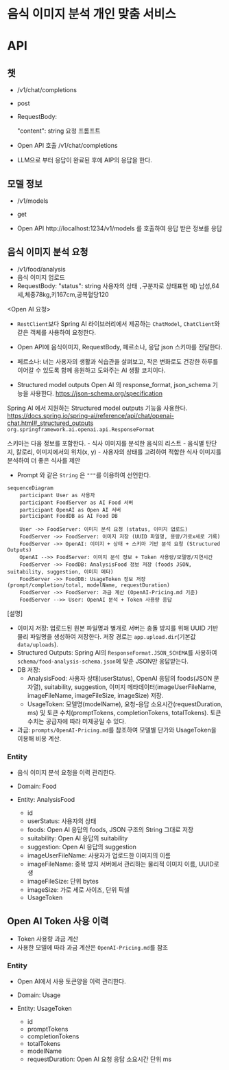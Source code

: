 # 음식 이미지 분석 개인 맞춤 서비스

# API

## 챗

- /v1/chat/completions
- post
- RequestBody:

  "content": string 요청 프롬프트

- Open API 호출 /v1/chat/completions
- LLM으로 부터 응답이 완료된 후에 AIP의 응답을 한다.

## 모델 정보

- /v1/models
- get

- Open API http://localhost:1234/v1/models 를 호출하여 응답 받은 정보를 응답


## 음식 이미지 분석 요청

- /v1/food/analysis
- 음식 이미지 업로드
- RequestBody:
  "status": string 사용자의 상태 `,`구분자로 상태표현 예) 남성,64세,체중78kg,키167cm,공복혈당120

<Open AI 요청>

- `RestClient`보다 Spring AI 라이브러리에서 제공하는 `ChatModel`, `ChatClient`와 같은 객체를 사용하여 요청한다.
- Open API에 음식이미지, RequestBody, 페르소나, 응답 json 스키마를 전달한다.
- 페르소나: 너는 사용자의 생활과 식습관을 살펴보고, 작은 변화로도 건강한 하루를 이어갈 수 있도록 함께 응원하고 도와주는 AI 생활 코치이다.

- Structured model outputs 
Open AI 의 response_format, json_schema 기능을 사용한다. https://json-schema.org/specification

Spring AI 에서 지원하는 Structured model outputs 기능을 사용한다. https://docs.spring.io/spring-ai/reference/api/chat/openai-chat.html#_structured_outputs
`org.springframework.ai.openai.api.ResponseFormat`

스키마는 다음 정보를 포함한다.
    - 식사 이미지를 분석한 음식의 리스트
    - 음식별 탄단지, 칼로리, 이미지에서의 위치(x, y)
    - 사용자의 상태를 고려하여 적합한 식사 이미지를 분석하여 더 좋은 식사를 제안

- Prompt 와 같은 `String` 은 `"""`를 이용하여 선언한다.

```mermaid
sequenceDiagram
    participant User as 사용자
    participant FoodServer as AI Food 서버
    participant OpenAI as Open AI 서버
    participant FoodDB as AI Food DB
    
    User ->> FoodServer: 이미지 분석 요청 (status, 이미지 업로드)
    FoodServer ->> FoodServer: 이미지 저장 (UUID 파일명, 용량/가로x세로 기록)
    FoodServer ->> OpenAI: 이미지 + 상태 + 스키마 기반 분석 요청 (Structured Outputs)
    OpenAI -->> FoodServer: 이미지 분석 정보 + Token 사용량/모델명/지연시간
    FoodServer ->> FoodDB: AnalysisFood 정보 저장 (foods JSON, suitability, suggestion, 이미지 메타)
    FoodServer ->> FoodDB: UsageToken 정보 저장 (prompt/completion/total, modelName, requestDuration)
    FoodServer ->> FoodServer: 과금 계산 (OpenAI-Pricing.md 기준)
    FoodServer -->> User: OpenAI 분석 + Token 사용량 응답
```

[설명]
- 이미지 저장: 업로드된 원본 파일명과 별개로 서버는 충돌 방지를 위해 UUID 기반 물리 파일명을 생성하여 저장한다. 저장 경로는 `app.upload.dir`(기본값 `data/uploads`).
- Structured Outputs: Spring AI의 `ResponseFormat.JSON_SCHEMA`를 사용하여 `schema/food-analysis-schema.json`에 맞춘 JSON만 응답받는다.
- DB 저장:
  - AnalysisFood: 사용자 상태(userStatus), OpenAI 응답의 foods(JSON 문자열), suitability, suggestion, 이미지 메타데이터(imageUserFileName, imageFileName, imageFileSize, imageSize) 저장.
  - UsageToken: 모델명(modelName), 요청-응답 소요시간(requestDuration, ms) 및 토큰 수치(promptTokens, completionTokens, totalTokens). 토큰 수치는 공급자에 따라 미제공일 수 있다.
- 과금: `prompts/OpenAI-Pricing.md`를 참조하여 모델별 단가와 UsageToken을 이용해 비용 계산.

### Entity

- 음식 이미지 분석 요청을 이력 관리한다.

- Domain: Food
- Entity: AnalysisFood
  - id
  - userStatus: 사용자의 상태
  - foods: Open AI 응답의 foods, JSON 구조의 String 그대로 저장
  - suitability: Open AI 응답의 suitability
  - suggestion: Open AI 응답의 suggestion
  - imageUserFileName: 사용자가 업로드한 이미지의 이름
  - imageFileName: 중복 방지 서버에서 관리하는 물리적 이미지 이름, UUID로 생
  - imageFileSize: 단위 bytes
  - imageSize: 가로 세로 사이즈, 단위 픽셀
  - UsageToken

## Open AI Token 사용 이력

- Token 사용량 과금 계산
- 사용한 모델에 따라 과금 계산은 `OpenAI-Pricing.md`를 참조

### Entity

- Open AI에서 사용 토큰양을 이력 관리한다.

- Domain: Usage
- Entity: UsageToken
    - id
    - promptTokens
    - completionTokens
    - totalTokens
    - modelName
    - requestDuration: Open AI 요청 응답 소요시간 단위 ms